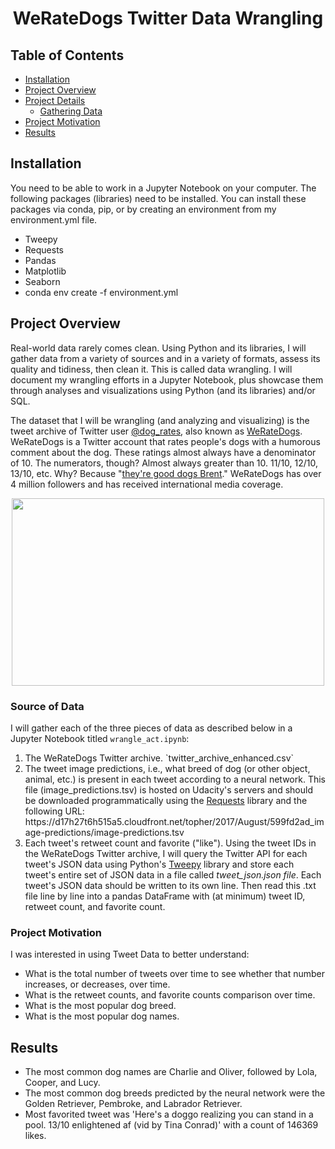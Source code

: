 
<h1 align="center">WeRateDogs Twitter Data Wrangling</h1>


## Table of Contents
- [Installation](#installation)
- [Project Overview](#project_overview)
- [Project Details](#details)
  - [Gathering Data](#gather)
- [Project Motivation](#motivation)
- [Results](#results)



## Installation <a name="installation"></a>

You need to be able to work in a Jupyter Notebook on your computer. The following packages (libraries) need to be installed. You can install these packages via conda, pip, or by creating an environment from my environment.yml file.

- Tweepy
- Requests
- Pandas
- Matplotlib
- Seaborn
- conda env create -f environment.yml

## Project Overview <a name="project_overview"></a>

Real-world data rarely comes clean. Using Python and its libraries, I will gather data from a variety of sources and in a variety of formats, assess its quality and tidiness, then clean it. This is called data wrangling. I will document my wrangling efforts in a Jupyter Notebook, plus showcase them through analyses and visualizations using Python (and its libraries) and/or SQL.

The dataset that I will be wrangling (and analyzing and visualizing) is the tweet archive of Twitter user [@dog_rates](https://twitter.com/dog_rates), also known as [WeRateDogs](https://en.wikipedia.org/wiki/WeRateDogs). WeRateDogs is a Twitter account that rates people's dogs with a humorous comment about the dog. These ratings almost always have a denominator of 10. The numerators, though? Almost always greater than 10. 11/10, 12/10, 13/10, etc. Why? Because "[they're good dogs Brent](http://knowyourmeme.com/memes/theyre-good-dogs-brent)." WeRateDogs has over 4 million followers and has received international media coverage.

<p align="center">
  <img src="https://video.udacity-data.com/topher/2017/October/59dd378f_dog-rates-social/dog-rates-social.jpg" width = 500px; height =300px;\>
</p>

### Source of Data <a name="gather"></a>

I will gather each of the three pieces of data as described below in a Jupyter Notebook titled `wrangle_act.ipynb`:
<ol>
    <li>The WeRateDogs Twitter archive. `twitter_archive_enhanced.csv` </li> 

   <li>The tweet image predictions, i.e., what breed of dog (or other object, animal, etc.) is present in each tweet according to a neural network. This file (image_predictions.tsv) is hosted on Udacity's servers and should be downloaded programmatically using the <a href="https://pypi.org/project/requests/">Requests</a> library and the following URL: https://d17h27t6h515a5.cloudfront.net/topher/2017/August/599fd2ad_image-predictions/image-predictions.tsv</li>

   <li>Each tweet's retweet count and favorite ("like"). Using the tweet IDs in the WeRateDogs Twitter archive, I will query the Twitter API for each tweet's JSON data using Python's <a href="http://www.tweepy.org/">Tweepy</a> library and store each tweet's entire set of JSON data in a file called <em>tweet_json.json file</em>. Each tweet's JSON data should be written to its own line. Then read this .txt file line by line into a pandas DataFrame with (at minimum) tweet ID, retweet count, and favorite count.</li>
</ol>


### Project Motivation <a name="motivation"></a>

I was interested in using Tweet Data to better understand: </br>

- What is the total number of tweets over time to see whether that number increases, or decreases, over time.
- What is the retweet counts, and favorite counts comparison over time.
- What is the most popular dog breed.
- What is the most popular dog names.

## Results <a name="results"></a>

- The most common dog names are Charlie and Oliver, followed by Lola, Cooper, and Lucy.
- The most common dog breeds predicted by the neural network were the Golden Retriever, Pembroke, and Labrador Retriever.
- Most favorited tweet was 'Here's a doggo realizing you can stand in a pool. 13/10 enlightened af (vid by Tina Conrad)' with a count of 146369 likes.


